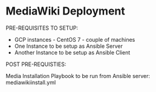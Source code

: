 # MediaWiki Deployment
PRE-REQUISITES TO SETUP:

  - GCP instances - CentOS 7 - couple of machines
  - One Instance to be setup as Ansible Server
  - Another Instance to be setup as Ansible Client

POST PRE-REQUISTIES:

  Media Installation Playbook to be run from Ansible server:
  mediawikiinstall.yml
  
